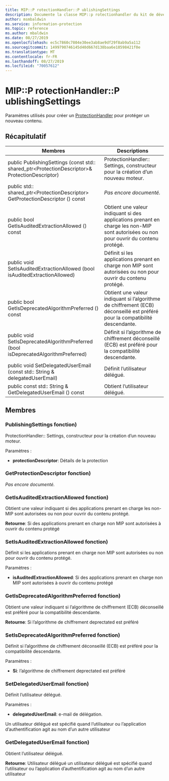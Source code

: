 ```yaml
---
title: MIP::P rotectionHandler::P ublishingSettings
description: Documente la classe MIP::p rotectionhandler du kit de développement logiciel (SDK) Microsoft Information Protection (MIP).
author: msmbaldwin
ms.service: information-protection
ms.topic: reference
ms.author: mbaldwin
ms.date: 08/27/2019
ms.openlocfilehash: ec5c7860c7804e30ee3ab8ae9df29f8ab9a5a112
ms.sourcegitcommit: 1499790746145d40d667d138baa6e18598421f0e
ms.translationtype: MT
ms.contentlocale: fr-FR
ms.lasthandoff: 08/27/2019
ms.locfileid: "70057612"
---
```

# <a name="class-mipprotectionhandlerpublishingsettings"></a>MIP::P rotectionHandler::P ublishingSettings 
Paramètres utilisés pour créer un [ProtectionHandler](class_mip_protectionhandler.md) pour protéger un nouveau contenu.
  
## <a name="summary"></a>Récapitulatif
 Membres                        | Descriptions                                
--------------------------------|---------------------------------------------
public PublishingSettings (const std:: shared_ptr\<ProtectionDescriptor\>& ProtectionDescriptor)  |  ProtectionHandler:: Settings, constructeur pour la création d’un nouveau moteur.
public std:: shared_ptr\<ProtectionDescriptor\> GetProtectionDescriptor () const  | _Pas encore documenté._
public bool GetIsAuditedExtractionAllowed () const  |  Obtient une valeur indiquant si des applications prenant en charge les non-MIP sont autorisées ou non pour ouvrir du contenu protégé.
public void SetIsAuditedExtractionAllowed (bool isAuditedExtractionAllowed)  |  Définit si les applications prenant en charge non MIP sont autorisées ou non pour ouvrir du contenu protégé.
public bool GetIsDeprecatedAlgorithmPreferred () const  |  Obtient une valeur indiquant si l’algorithme de chiffrement (ECB) déconseillé est préféré pour la compatibilité descendante.
public void SetIsDeprecatedAlgorithmPreferred (bool isDeprecatedAlgorithmPreferred)  |  Définit si l’algorithme de chiffrement déconseillé (ECB) est préféré pour la compatibilité descendante.
public void SetDelegatedUserEmail (const std:: String & delegatedUserEmail)  |  Définit l’utilisateur délégué.
public const std:: String & GetDelegatedUserEmail () const  |  Obtient l’utilisateur délégué.
  
## <a name="members"></a>Membres
  
### <a name="publishingsettings-function"></a>PublishingSettings fonction)
ProtectionHandler:: Settings, constructeur pour la création d’un nouveau moteur.

Paramètres :  
* **protectionDescriptor**: Détails de la protection


  
### <a name="getprotectiondescriptor-function"></a>GetProtectionDescriptor fonction)
_Pas encore documenté._

  
### <a name="getisauditedextractionallowed-function"></a>GetIsAuditedExtractionAllowed fonction)
Obtient une valeur indiquant si des applications prenant en charge les non-MIP sont autorisées ou non pour ouvrir du contenu protégé.

  
**Retourne**: Si des applications prenant en charge non MIP sont autorisées à ouvrir du contenu protégé
  
### <a name="setisauditedextractionallowed-function"></a>SetIsAuditedExtractionAllowed fonction)
Définit si les applications prenant en charge non MIP sont autorisées ou non pour ouvrir du contenu protégé.

Paramètres :  
* **isAuditedExtractionAllowed**: Si des applications prenant en charge non MIP sont autorisées à ouvrir du contenu protégé


  
### <a name="getisdeprecatedalgorithmpreferred-function"></a>GetIsDeprecatedAlgorithmPreferred fonction)
Obtient une valeur indiquant si l’algorithme de chiffrement (ECB) déconseillé est préféré pour la compatibilité descendante.

  
**Retourne**: Si l’algorithme de chiffrement deprectated est préféré
  
### <a name="setisdeprecatedalgorithmpreferred-function"></a>SetIsDeprecatedAlgorithmPreferred fonction)
Définit si l’algorithme de chiffrement déconseillé (ECB) est préféré pour la compatibilité descendante.

Paramètres :  
* **Si**: l’algorithme de chiffrement deprectated est préféré


  
### <a name="setdelegateduseremail-function"></a>SetDelegatedUserEmail fonction)
Définit l’utilisateur délégué.

Paramètres :  
* **delegatedUserEmail**: e-mail de délégation.


Un utilisateur délégué est spécifié quand l’utilisateur ou l’application d’authentification agit au nom d’un autre utilisateur
  
### <a name="getdelegateduseremail-function"></a>GetDelegatedUserEmail fonction)
Obtient l’utilisateur délégué.

  
**Retourne**: Utilisateur délégué un utilisateur délégué est spécifié quand l’utilisateur ou l’application d’authentification agit au nom d’un autre utilisateur